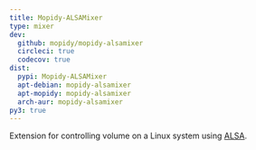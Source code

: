 ```yaml
---
title: Mopidy-ALSAMixer
type: mixer
dev:
  github: mopidy/mopidy-alsamixer
  circleci: true
  codecov: true
dist:
  pypi: Mopidy-ALSAMixer
  apt-debian: mopidy-alsamixer
  apt-mopidy: mopidy-alsamixer
  arch-aur: mopidy-alsamixer
py3: true
---
```


Extension for controlling volume on a Linux system using
[ALSA](https://www.alsa-project.org/).
